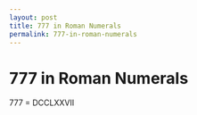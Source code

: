 ```yaml
---
layout: post
title: 777 in Roman Numerals
permalink: 777-in-roman-numerals
---
```


# 777 in Roman Numerals

777 = DCCLXXVII
